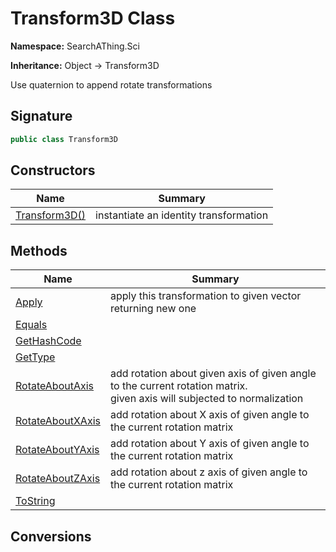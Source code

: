 # Transform3D Class
**Namespace:** SearchAThing.Sci

**Inheritance:** Object → Transform3D

Use quaternion to append rotate transformations

## Signature
```csharp
public class Transform3D
```
## Constructors
|**Name**|**Summary**|
|---|---|
|[Transform3D()](Transform3D/ctors.md)|instantiate an identity transformation|
## Methods
|**Name**|**Summary**|
|---|---|
|[Apply](Transform3D/Apply.md)|apply this transformation to given vector returning new one|
|[Equals](Transform3D/Equals.md)||
|[GetHashCode](Transform3D/GetHashCode.md)||
|[GetType](Transform3D/GetType.md)||
|[RotateAboutAxis](Transform3D/RotateAboutAxis.md)|add rotation about given axis of given angle to the current rotation matrix.<br/>            given axis will subjected to normalization|
|[RotateAboutXAxis](Transform3D/RotateAboutXAxis.md)|add rotation about X axis of given angle to the current rotation matrix|
|[RotateAboutYAxis](Transform3D/RotateAboutYAxis.md)|add rotation about Y axis of given angle to the current rotation matrix|
|[RotateAboutZAxis](Transform3D/RotateAboutZAxis.md)|add rotation about z axis of given angle to the current rotation matrix|
|[ToString](Transform3D/ToString.md)||
## Conversions

